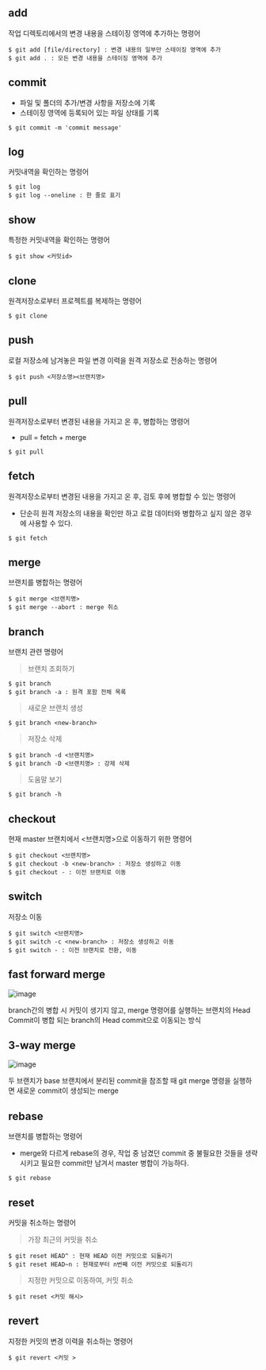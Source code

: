 ## add
작업 디렉토리에서의 변경 내용을 스테이징 영역에 추가하는 명령어
```
$ git add [file/directory] : 변경 내용의 일부만 스테이징 영역에 추가
$ git add . : 모든 변경 내용을 스테이징 영역에 추가
```

## commit
- 파일 및 폴더의 추가/변경 사항을 저장소에 기록
- 스테이징 영역에 등록되어 있는 파일 상태를 기록
```
$ git commit -m 'commit message'
```
## log
커밋내역을 확인하는 명령어
```
$ git log
$ git log --oneline : 한 줄로 표기
```

## show
특정한 커밋내역을 확인하는 명령어
```
$ git show <커밋id>
```

## clone
원격저장소로부터 프로젝트를 복제하는 명령어
```
$ git clone
```

## push
로컬 저장소에 남겨놓은 파일 변경 이력을 원격 저장소로 전송하는 명령어
```
$ git push <저장소명><브랜치명>
```

## pull
원격저장소로부터 변경된 내용을 가지고 온 후, 병합하는 명령어
- pull = fetch + merge
```
$ git pull
```

## fetch
원격저장소로부터 변경된 내용을 가지고 온 후, 검토 후에 병합할 수 있는 명령어
- 단순히 원격 저장소의 내용을 확인만 하고 로컬 데이터와 병합하고 싶지 않은 경우에 사용할 수 있다.
```
$ git fetch
```

## merge
브랜치를 병합하는 명령어
```
$ git merge <브랜치명>
$ git merge --abort : merge 취소
```

## branch
브랜치 관련 명령어
> 브랜치 조회하기
```
$ git branch
$ git branch -a : 원격 포함 전체 목록
```

> 새로운 브랜치 생성
```
$ git branch <new-branch>
```

> 저장소 삭제
```
$ git branch -d <브랜치명>
$ git branch -D <브랜치명> : 강제 삭제
```

> 도움말 보기
```
$ git branch -h
```

## checkout
현재 master 브랜치에서 <브랜치명>으로 이동하기 위한 명령어
```
$ git checkout <브랜치명>
$ git checkout -b <new-branch> : 저장소 생성하고 이동
$ git checkout - : 이전 브랜치로 이동
```

## switch
저장소 이동
```
$ git switch <브랜치명>
$ git switch -c <new-branch> : 저장소 생성하고 이동
$ git switch - : 이전 브랜치로 전환, 이동
```

## fast forward merge
![image](https://user-images.githubusercontent.com/112846255/205548008-2b9000c0-b0b1-44a0-8322-ce3e549790ac.png)

branch간의 병합 시 커밋이 생기지 않고, merge 명령어를 실행하는 브랜치의 Head Commit이 병합 되는 branch의 Head commit으로 이동되는 방식

## 3-way merge
![image](https://user-images.githubusercontent.com/112846255/205547982-59df781d-718c-4d05-89d2-34348c1d79ea.png)

두 브랜치가 base 브랜치에서 분리된 commit을 참조할 때 git merge 명령을 실행하면 새로운 commit이 생성되는 merge


## rebase
브랜치를 병합하는 명령어
- merge와 다르게 rebase의 경우, 작업 중 남겼던 commit 중 불필요한 것들을 생략시키고 필요한 commit만 남겨서 master 병합이 가능하다.
```
$ git rebase
```

## reset
커밋을 취소하는 명령어

> 가장 최근의 커밋을 취소
```
$ git reset HEAD^ : 현재 HEAD 이전 커밋으로 되돌리기
$ git reset HEAD~n : 현재로부터 n번째 이전 커밋으로 되돌리기
```

> 지정한 커밋으로 이동하여, 커밋 취소
```
$ git reset <커밋 해시>
```

## revert
지정한 커밋의 변경 이력을 취소하는 명령어
```
$ git revert <커밋 >
```

